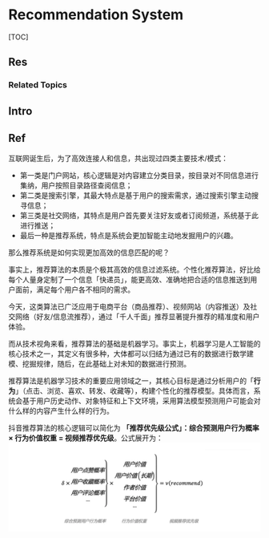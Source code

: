 # Recommendation System

[TOC]



## Res
### Related Topics



## Intro



## Ref
[抖音公开了他们的推荐算法原理，强烈推荐一读 |  Founder Park]: https://mp.weixin.qq.com/s/xWfNrsx0DA-THbHfQ-cJCg

互联网诞生后，为了高效连接人和信息，共出现过四类主要技术/模式：
- 第一类是门户网站，核心逻辑是对内容建立分类目录，按目录对不同信息进行集纳，用户按照目录路径查阅信息；
- 第二类是搜索引擎，其最大特点是基于用户的搜索需求，通过搜索引擎主动搜寻信息；
- 第三类是社交网络，其特点是用户首先要关注好友或者订阅频道，系统基于此进行推送；
- 最后一种是推荐系统，特点是系统会更加智能主动地发掘用户的兴趣。

那么推荐系统是如何实现更加高效的信息匹配的呢？

事实上，推荐算法的本质是个极其高效的信息过滤系统。个性化推荐算法，好比给每个人量身定制了一个信息「快递员」，能更高效、准确地把合适的信息推送到用户面前，满足每个用户各不相同的需求。

今天，这类算法已广泛应用于电商平台（商品推荐）、视频网站（内容推送）及社交网络（好友/信息流推荐），通过「千人千面」推荐显著提升推荐的精准度和用户体验。

而从技术视角来看，推荐算法的基础是机器学习。事实上，机器学习是人工智能的核心技术之一，其定义有很多种，大体都可以归结为通过已有的数据进行数学建模、挖掘规律，随后，在此基础上对未知的数据进行预测。

推荐算法是机器学习技术的重要应用领域之一，其核心目标是通过分析用户的「**行为**」（点击、浏览、喜欢、转发、收藏等），构建个性化的推荐模型。具体而言，系统会基于用户历史动作、对象特征和上下文环境，采用算法模型预测用户可能会对什么样的内容产生什么样的行为。

抖音推荐算法的核心逻辑可以简化为 **「推荐优先级公式」：综合预测用户行为概率 × 行为价值权重 = 视频推荐优先级**。公式展开为：
![](../../../../Assets/Pics/Pasted%20image%2020250420132939.png)
